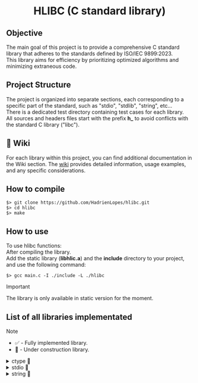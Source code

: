 <div align="center">

# HLIBC (C standard library)
</div>

## Objective
The main goal of this project is to provide a comprehensive C standard library that adheres to the standards defined by ISO/IEC 9899:2023.  
This library aims for efficiency by prioritizing optimized algorithms and minimizing extraneous code.

## Project Structure
The project is organized into separate sections, each corresponding to a specific part of the standard, such as "stdio", "stdlib", "string", etc...  
There is a dedicated test directory containing test cases for each library.  
All sources and headers files start with the prefix **h_** to avoid conflicts with the standard C library ("libc"). 


## :book: Wiki
For each library within this project, you can find additional documentation in the Wiki section. The [wiki](../../wiki) provides detailed information, usage examples, and any specific considerations.

## How to compile
```fish
$> git clone https://github.com/HadrienLopes/hlibc.git
$> cd hlibc
$> make
```

## How to use
To use hlibc functions:  
After compiling the library.  
Add the static library (**libhlic.a**) and the **include** directory to your project, and use the following command:

```fish
$> gcc main.c -I ./include -L ./hlibc
```
> [!IMPORTANT]
> The library is only available in static version for the moment.

## List of all libraries implementated
> [!NOTE]
> - :white_check_mark: - Fully implemented library.
> - :construction: - Under construction library.

<details>
<summary>ctype 🚧</summary>

```c++
int isalnum(int c);
```
```c++
int isalpha(int c);
```
```c++
int isascii(int c);
```
```c++
int isdigit(int c);
```
```c++
int isprint(int c);
```
```c++
int tolower(int c);
```
```c++
int toupper(int c);
```
</details>

<details>
<summary>stdio 🚧</summary>

```c++
int printf(const char * restrict format, ...);
```
</details>

<details>
<summary>string 🚧</summary>

```c++
char	*h_strcat(char * restrict s1, const char * restrict s2);
```

```c++
int  h_strcmp(const char *s1, const char *s2);
```

```c++
char	*h_strcpy(char * restrict s1, const char * restrict s2);
```

```c++
char	*h_strdup(const char *s);
```

```c++
size_t	h_strlen(const char *s);
```

```c++
char	*h_strncat(char * restrict s1, const char * restrict s2, size_t n);
```

```c++
char	*h_strncpy(char * restrict s1, const char * restrict s2, size_t n);
```

```c++
char	*h_strndup(const char *s, size_t size);
```

```c++
char	*h_strstr(char *s1, const char *s2);
```

</details>
